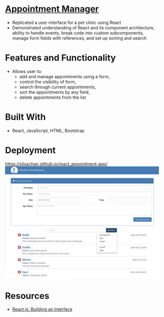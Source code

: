# <a href="https://xlisachan.github.io/react_appointment-app/">Appointment Manager</a>
* Replicated a user interface for a pet clinic using React
* Demonstrated understanding of React and its component architecture, ability to handle events, break code into custom subcomponents, manage form fields with references, and set up sorting and search

# Features and Functionality
* Allows user to:<br/>
	- add and manage appointments using a form, <br/>
	- control the visibility of form, <br/>
	- search through current appointments, <br/>
	- sort the appointments by any field, <br/>
	- delete appointments from the list <br/>

# Built With
* React, JavaScript, HTML, Bootstrap

# Deployment
<a href="https://xlisachan.github.io/react_appointment-app/">https://xlisachan.github.io/react_appointment-app/</a>
<img src="https://raw.githubusercontent.com/xlisachan/appointment-app/master/public/WisdomPetMedicine-Screenshot.png">

# Resources
* <a href="https://www.lynda.com/React-js-tutorials/Overview-project/495271/511718-4.html?org=strayer.edu">React.js: Building an Interface</a>
